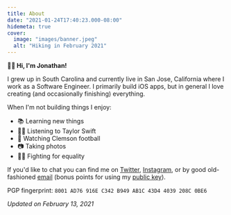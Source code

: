 ```yaml
---
title: About
date: "2021-01-24T17:40:23.000-08:00"
hidemeta: true
cover:
  image: "images/banner.jpeg"
  alt: "Hiking in February 2021"
---
```


**👋🏻 Hi, I'm Jonathan!**

I grew up in South Carolina and currently live in San Jose, California where I work as a Software Engineer. I primarily build iOS apps, but in general I love creating (and occasionally finishing) everything.

When I'm not building things I enjoy:

* 📚 Learning new things
* 👱‍♀️ Listening to Taylor Swift
* 🏈 Watching Clemson football
* 📷 Taking photos
* 🏳️‍🌈 Fighting for equality

If you'd like to chat you can find me on [Twitter](https://twitter.com/jmjordan), [Instagram](https://instagram.com/jmjordan), or by good old-fashioned [email](mailto:jonathan@jmjordan.com) (bonus points for using my [public key](/keys/8001AD76916EC342B949AB1C43D44039208C0BE6.asc)).

PGP fingerprint: `8001 AD76 916E C342 B949 AB1C 43D4 4039 208C 0BE6`

*Updated on February 13, 2021*